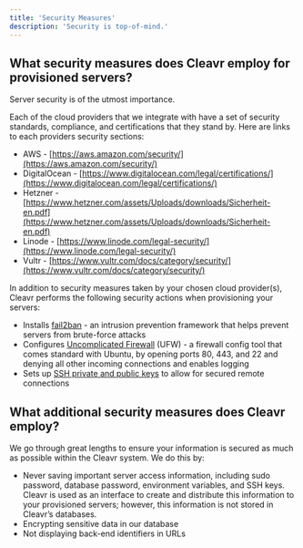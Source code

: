 ```yaml
---
title: 'Security Measures'
description: 'Security is top-of-mind.'
---
```


## What security measures does Cleavr employ for provisioned servers?
Server security is of the utmost importance.

Each of the cloud providers that we integrate with have a set of security standards, compliance, and certifications that they stand by. Here are links to each providers security sections:

- AWS - [https://aws.amazon.com/security/](https://aws.amazon.com/security/) 
- DigitalOcean - [https://www.digitalocean.com/legal/certifications/](https://www.digitalocean.com/legal/certifications/)
- Hetzner - [https://www.hetzner.com/assets/Uploads/downloads/Sicherheit-en.pdf](https://www.hetzner.com/assets/Uploads/downloads/Sicherheit-en.pdf)
- Linode - [https://www.linode.com/legal-security/](https://www.linode.com/legal-security/)
- Vultr - [https://www.vultr.com/docs/category/security/](https://www.vultr.com/docs/category/security/)
 

In addition to security measures taken by your chosen cloud provider(s), Cleavr performs the following security actions when provisioning your servers:

- Installs [fail2ban](https://www.fail2ban.org/wiki/index.php/Main_Page) - an intrusion prevention framework that helps prevent servers from brute-force attacks
- Configures [Uncomplicated Firewall](https://help.ubuntu.com/community/UFW) (UFW) - a firewall config tool that comes standard with Ubuntu, by opening ports 80, 443, and 22 and denying all other incoming connections and enables logging
- Sets up [SSH private and public keys](https://www.ssh.com/ssh/key/) to allow for secured remote connections
 

## What additional security measures does Cleavr employ?
We go through great lengths to ensure your information is secured as much as possible within the Cleavr system. We do this by:

- Never saving important server access information, including sudo password, database password, environment variables, and SSH keys. Cleavr is used as an interface to create and distribute this information to your provisioned servers; however, this information is not stored in Cleavr’s databases.
- Encrypting sensitive data in our database
- Not displaying back-end identifiers in URLs

